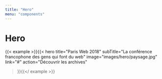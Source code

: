 ```yaml
---
title: "Hero"
menu: "components"
---
```


# Hero

{{< example >}}{{< hero
    title="Paris Web 2018"
    subTitle="La conférence francophone des gens qui font du web"
    image="images/hero/paysage.jpg"
    link="#"
    action="Découvrir les archives"
>}}{{</ example >}}
